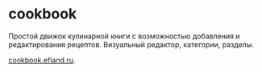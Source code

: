 # cookbook

Простой движок кулинарной книги с возможностью добавления и редактирования рецептов. Визуальный редактор, категории, разделы.

[cookbook.efiand.ru](https://cookbook.efiand.ru).
